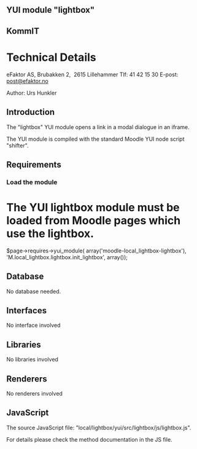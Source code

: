 ## YUI module "lightbox"
## KommIT
# Technical Details

eFaktor AS, Brubakken 2,  2615 Lillehammer
Tlf: 41 42 15 30
E-post: post@efaktor.no

Author: Urs Hunkler


## Introduction
The "lightbox" YUI module opens a link in a modal dialogue in an iframe.

The YUI module is compiled with the standard Moodle YUI node script "shifter".

## Requirements
### Load the module
# The YUI lightbox module must be loaded from Moodle pages which use the lightbox.
$page->requires->yui_module(
    array('moodle-local_lightbox-lightbox'),
    'M.local_lightbox.lightbox.init_lightbox',
    array());

## Database
No database needed.

## Interfaces
No interface involved

## Libraries
No libraries involved

## Renderers
No renderers involved

## JavaScript
The source JavaScript file: "local/lightbox/yui/src/lightbox/js/lightbox.js".

For details please check the method documentation in the JS file.
